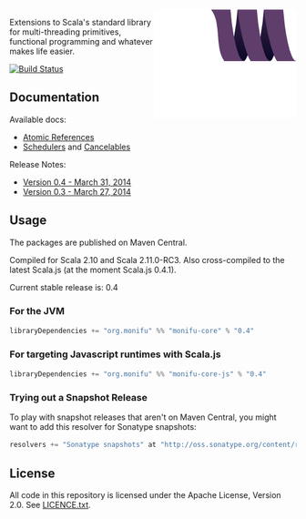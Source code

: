 <img src="docs/assets/monifu.png" align="right" />

Extensions to Scala's standard library for multi-threading primitives, functional programming and whatever makes life easier.

[![Build Status](https://travis-ci.org/alexandru/monifu.png?branch=master)](https://travis-ci.org/alexandru/monifu)

## Documentation

Available docs:

* [Atomic References](docs/atomic.md) 
* [Schedulers](docs/schedulers.md) and [Cancelables](docs/cancelables.md)

Release Notes:

* [Version 0.4 - March 31, 2014](/docs/release-notes/0.3.md)
* [Version 0.3 - March 27, 2014](/docs/release-notes/0.4.md)

## Usage

The packages are published on Maven Central.

Compiled for Scala 2.10 and Scala 2.11.0-RC3. Also cross-compiled to
the latest Scala.js (at the moment Scala.js 0.4.1).

Current stable release is: 0.4

### For the JVM

```scala
libraryDependencies += "org.monifu" %% "monifu-core" % "0.4"
```

### For targeting Javascript runtimes with Scala.js

```scala
libraryDependencies += "org.monifu" %% "monifu-core-js" % "0.4"
```

### Trying out a Snapshot Release

To play with snapshot releases that aren't on Maven Central, you might want to add this 
resolver for Sonatype snapshots:

```scala
resolvers += "Sonatype snapshots" at "http://oss.sonatype.org/content/repositories/snapshots/"
```

## License

All code in this repository is licensed under the Apache License, Version 2.0.
See [LICENCE.txt](./LICENSE.txt).